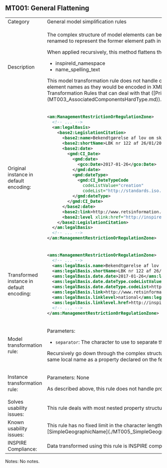 ## MT001: General Flattening

<table>
<tr>
<td>Category</td>
<td>General model simplification rules</td>
</tr>
<tr>
<td>Description</td>
<td><p>The complex structure of model elements can be reduced by applying a flattening method. The principle of the flattening is to derive a flat model structure by moving the nested child elements to its parent. The elements can be renamed to represent the former element path in the name of the resulting element and to avoid naming conflicts. The cardinality of the derived elements should be calculated from the cardinalities of the former element path.</p> 
<p>When applied recursively, this method flattens the structure of multiple levels and will result in properties such as these:</p>
<ul>
    <li>inspireId_namespace</li>
    <li>name_spelling_text</li>
</ul>
<p>This model transformation rule does not handle cardinalities greater than 1; it thus does not introduce any numeric elements into the new property name to account for multiple occurences. It also does not make use of the element names as they would be encoded in XML to keep the resulting proeprty names shorter. In most cases outside the use of substitution groups, this does not lead to issues. These should be resolved using any of the three Transformation Rules that can deal with that ([Primitive Array](MT002_ExtractPrimitiveArray.md), [Associations to Soft Typed properties](MT004_AssociatedComponentsSoftType.md), [Associations to Hard Typed properties](MT003_AssociatedComponentsHardType.md)).</p>
</td>
</tr>
<tr>
<td>Original instance in default encoding:</td>
<td>

```xml
<am:ManagementRestrictionOrRegulationZone>
  <!-- ... -->
  <am:legalBasis>
    <base2:LegislationCitation>
      <base2:name>Bekendtgørelse af lov om skove</base2:name>
      <base2:shortName>LBK nr 122 af 26/01/2017</base2:shortName>
      <base2:date>
        <gmd:CI_Date>
          <gmd:date>
            <gco:Date>2017-01-26</gco:Date>
          </gmd:date>
          <gmd:dateType>
            <gmd:CI_DateTypeCode
              codeListValue="creation"
              codeList="http://standards.iso.org/ittf/PubliclyAvailableStandards/ISO_19139_Schemas/resources/codelist/ML_gmxCodelists.xml#CI_DateTypeCode" />
          </gmd:dateType>
        </gmd:CI_Date>
      </base2:date>
      <base2:link>http://www.retsinformation.dk/eli/lta/2017/122</base2:link>
      <base2:level xlink:href="http://inspire.ec.europa.eu/codelist/LegislationLevelValue/national" xlink:title="national" />
    </base2:LegislationCitation>
  </am:legalBasis>
  <!-- ... -->
</am:ManagementRestrictionOrRegulationZone>
```
   
</td>
</tr>
<tr>
<td>Transformed instance in default encoding:</td>
<td>

```xml
<ams:ManagementRestrictionOrRegulationZone>
  <!-- ... -->
  <ams:legalBasis.name>Bekendtgørelse af lov om skove</ams:legalBasis.name>
  <ams:legalBasis.shortName>LBK nr 122 af 26/01/2017</ams:legalBasis.shortName>
  <ams:legalBasis.date.date>2017-01-26</ams:legalBasis.date.date>
  <ams:legalBasis.date.dateType.codeListValue>creation</ams:legalBasis.date.dateType.codeListValue>
  <ams:legalBasis.date.dateType.codeList>http://standards.iso.org/ittf/PubliclyAvailableStandards/ISO_19139_Schemas/resources/codelist/ML_gmxCodelists.xml#CI_DateTypeCode</ams:legalBasis.date.dateType.codeList>
  <ams:legalBasis.link>http://www.retsinformation.dk/eli/lta/2017/122</ams:legalBasis.link>
  <ams:legalBasis.linklevel>national</ams:legalBasis.linklevel>
  <ams:legalBasis.linklevel.href>http://inspire.ec.europa.eu/codelist/LegislationLevelValue/national</ams:legalBasis.linklevel.href>
  <!-- ... -->
</ams:ManagementRestrictionOrRegulationZone>
``` 

</td>
</tr>
<tr>
<td>Model transformation rule: </td>
<td>
    <p>Parameters:</p> 
    <ul>
        <li><code>separator</code>: The character to use to separate the original property name from the type name of the components.</li>
    </ul>
    <p>Recursively go down through the complex structure of the property and concatenate the local name of the property, using the <code>separator</code> character in between each local name. This rule will drop inherited properties that have the same local name as a property declared on the feature type or property type itself, e.g. <code>gml:name</code> vs. <code>gn:name</code>. Note that Geometry properties are excluded from this rule!</p>
</td>
</tr>
<tr>
<td>Instance transformation rule:</td>
<td><p>Parameters: None</p>
    <p>As described above, this rule does not handle property occurences greater than 1; if more than one instance of a property occur, only the first instance will be kept.</p>
    </td>
</tr>
<tr>
<td>Solves usability issues:</td>
<td>This rule deals with most nested property structures and flattens them, so that the data can be used easily in analysis and visualisation.</td>
</tr>
<tr>
<td>Known usability issues:</td>
<td>This rule has no fixed limit in the character length of the resulting property names. Some of these names can get very long. The rule should thus be combined with others that reduce the likelyhood of that happening, such as [SimpleGeographicName](./MT005_SimpleGeographicName.html).</td>
</tr>
<tr>
<td>INSPIRE Compliance:</td>
<td>Data transformed using this rule is INSPIRE compliant as long as the cardinality of the source data was 0..1 for all affected properties.</td>
</tr>
</table>

Notes: No notes.
